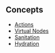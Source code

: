 ## Concepts

* [Actions](actions.md)
* [Virtual Nodes](vnodes.md)
* [Sanitation](sanitation.md)
* [Hydration](hydration.md)
